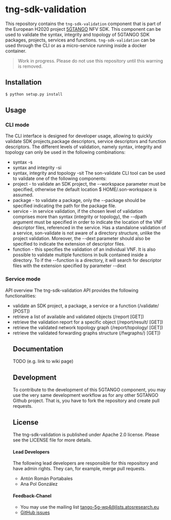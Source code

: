 # tng-sdk-validation
This repository contains the `tng-sdk-validation` component that is part of the European H2020 project [5GTANGO](http://www.5gtango.eu) NFV SDK. This component can be used to validate the syntax, integrity and topology of 5GTANGO SDK packages, projects, services and functions.
`tng-sdk-validation` can be used through the CLI or as a micro-service running inside a docker container.

> Work in progress. Please do not use this repository until this warning is removed.

## Installation

```bash
$ python setup.py install
```
## Usage
### CLI mode
The CLI interface is designed for developer usage, allowing to quickly validate SDK projects,package descriptors, service descriptors and function descriptors. The different levels of validation, namely syntax, integrity and topology can only be used in the following combinations:

- syntax -s
- syntax and integrity -si
- syntax, integrity and topology -sit
The son-validate CLI tool can be used to validate one of the following components:
- project - to validate an SDK project, the --workspace parameter must be specified, otherwise the default location $ HOME/.son-workspace is assumed. 
- package - to validate a package, only the --package should be specified indicating the path for the package file.
- service - in service validation, if the chosen level of validation comprises more than syntax (integrity or topology), the --dpath argument must be specified in order to indicate the location of the VNF descriptor files, referenced in the service. Has a standalone validation of a service, son-validate is not aware of a directory structure, unlike the project validation.
Moreover, the --dext parameter should also be specified to indicate the extension of descriptor files.
- function - this specifies the validation of an individual VNF. It is also possible to validate multiple functions in bulk contained inside a directory. To if the --function is a directory, it will search for descriptor files with the extension specified by parameter --dext

### Service mode
API overview
The tng-sdk-validation API provides the following functionalities:
- validate an SDK project, a package, a service or a function (/validate/<object type>
[POST])
- retrieve a list of available and validated objects (/report [GET])
- retrieve the validation report for a specific object (/report/result/<resource id> [GET])
- retrieve the validated network topology graph (/report/topology/<resource id> [GET])
- retrieve the validated forwarding graphs structure (/fwgraphs/<resource id>) [GET])

## Documentation

TODO (e.g. link to wiki page)

## Development

To contribute to the development of this 5GTANGO component, you may use the very same development workflow as for any other 5GTANGO Github project. That is, you have to fork the repository and create pull requests.

## License
The tng-sdk-validation is published under Apache 2.0 license. Please see the LICENSE file for more details.

#### Lead Developers
The following lead developers are responsible for this repository and have admin rights. They can, for example, merge pull requests.

* Antón Román Portabales
* Ana Pol González

#### Feedback-Chanel
* You may use the mailing list [tango-5g-wp4@lists.atosresearch.eu](mailto:tango-5g-wp4@lists.atosresearch.eu)
* [GitHub issues](https://github.com/sonata-nfv/tng-sdk-validation/issues)
